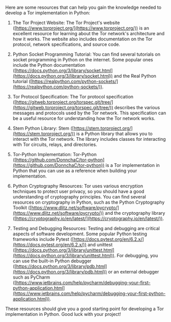 Here are some resources that can help you gain the knowledge needed to develop a Tor implementation in Python:

1. The Tor Project Website: The Tor Project's website ([https://www.torproject.org/](https://www.torproject.org/)) is an excellent resource for learning about the Tor network's architecture and how it works. The website also includes documentation on the Tor protocol, network specifications, and source code.

2. Python Socket Programming Tutorial: You can find several tutorials on socket programming in Python on the internet. Some popular ones include the Python documentation ([https://docs.python.org/3/library/socket.html](https://docs.python.org/3/library/socket.html)) and the Real Python tutorial ([https://realpython.com/python-sockets/](https://realpython.com/python-sockets/)).

3. Tor Protocol Specification: The Tor protocol specification ([https://gitweb.torproject.org/torspec.git/tree/](https://gitweb.torproject.org/torspec.git/tree/)) describes the various messages and protocols used by the Tor network. This specification can be a useful resource for understanding how the Tor network works.

4. Stem Python Library: Stem ([https://stem.torproject.org/](https://stem.torproject.org/)) is a Python library that allows you to interact with the Tor network. The library includes classes for interacting with Tor circuits, relays, and directories.

5. Tor-Python Implementation: Tor-Python ([https://github.com/DonnchaC/tor-python](https://github.com/DonnchaC/tor-python)) is a Tor implementation in Python that you can use as a reference when building your implementation.

6. Python Cryptography Resources: Tor uses various encryption techniques to protect user privacy, so you should have a good understanding of cryptography principles. You can find several resources on cryptography in Python, such as the Python Cryptography Toolkit ([https://www.dlitz.net/software/pycrypto/](https://www.dlitz.net/software/pycrypto/)) and the cryptography library ([https://cryptography.io/en/latest/](https://cryptography.io/en/latest/)).

7. Testing and Debugging Resources: Testing and debugging are critical aspects of software development. Some popular Python testing frameworks include Pytest ([https://docs.pytest.org/en/6.2.x/](https://docs.pytest.org/en/6.2.x/)) and unittest ([https://docs.python.org/3/library/unittest.html](https://docs.python.org/3/library/unittest.html)). For debugging, you can use the built-in Python debugger ([https://docs.python.org/3/library/pdb.html](https://docs.python.org/3/library/pdb.html)) or an external debugger such as PyCharm ([https://www.jetbrains.com/help/pycharm/debugging-your-first-python-application.html](https://www.jetbrains.com/help/pycharm/debugging-your-first-python-application.html)).

These resources should give you a good starting point for developing a Tor implementation in Python. Good luck with your project!
